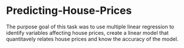 # Predicting-House-Prices
The purpose goal of this task was to use multiple linear regression to identify variables affecting house prices, create a linear model that quantitavely relates house prices and know the accuracy of the model.

